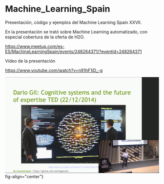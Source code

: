 # Machine_Learning_Spain

Presentación, código y ejemplos del Machine Learning Spain XXVII.

En la presentación se trató sobre Machine Learning automatizado, con especial cobertura de la oferta de H2O.

https://www.meetup.com/es-ES/MachineLearningSpain/events/248264371/?eventId=248264371

Vídeo de la presentación

https://www.youtube.com/watch?v=n91hF1iD_-g

![](ML_Automatizado.png)fig-align="center"}
